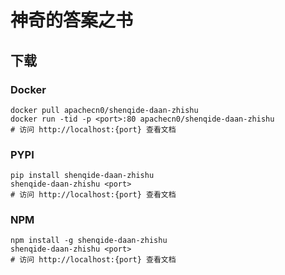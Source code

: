 # 神奇的答案之书

## 下载

### Docker

```
docker pull apachecn0/shenqide-daan-zhishu
docker run -tid -p <port>:80 apachecn0/shenqide-daan-zhishu
# 访问 http://localhost:{port} 查看文档
```

### PYPI

```
pip install shenqide-daan-zhishu
shenqide-daan-zhishu <port>
# 访问 http://localhost:{port} 查看文档
```

### NPM

```
npm install -g shenqide-daan-zhishu
shenqide-daan-zhishu <port>
# 访问 http://localhost:{port} 查看文档
```
